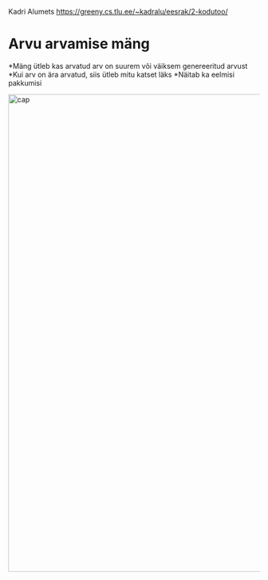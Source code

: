 
Kadri Alumets
https://greeny.cs.tlu.ee/~kadralu/eesrak/2-kodutoo/

# Arvu arvamise mäng
*Mäng ütleb kas arvatud arv on suurem või väiksem genereeritud arvust
*Kui arv on ära arvatud, siis ütleb mitu katset läks
*Näitab ka eelmisi pakkumisi

<img width="955" alt="cap" src="https://user-images.githubusercontent.com/14089778/121344596-9e821000-c92c-11eb-8adc-25aebc3e73ff.PNG">


